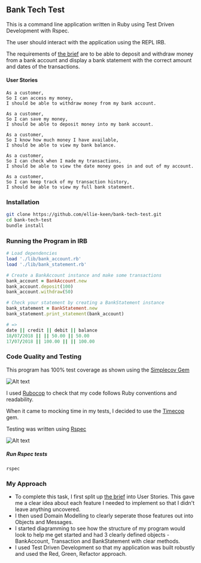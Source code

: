 ## Bank Tech Test

This is a command line application written in Ruby using Test Driven Development with Rspec. 

The user should interact with the application using the REPL IRB. 

The requirements of [the brief](https://github.com/makersacademy/course/blob/master/individual_challenges/bank_tech_test.md) are to be able to deposit and withdraw money from a bank account and display a bank statement with the correct amount and dates of the transactions.

#### User Stories

```
As a customer,
So I can access my money,
I should be able to withdraw money from my bank account.

As a customer,
So I can save my money,
I should be able to deposit money into my bank account.

As a customer,
So I know how much money I have available,
I should be able to view my bank balance.

As a customer,
So I can check when I made my transactions,
I should be able to view the date money goes in and out of my account.

As a customer,
So I can keep track of my transaction history,
I should be able to view my full bank statement.
```



### Installation

```bash
git clone https://github.com/ellie-keen/bank-tech-test.git
cd bank-tech-test
bundle install
```



### Running the Program in IRB

```ruby
# Load dependencies
load './lib/bank_account.rb'
load './lib/bank_statement.rb'

# Create a BankAccount instance and make some transactions
bank_account = BankAccount.new
bank_account.deposit(100)
bank_account.withdraw(50)

# Check your statement by creating a BankStatement instance
bank_statement = BankStatement.new
bank_statement.print_statement(bank_account)

# =>
date || credit || debit || balance
18/07/2018 || || 50.00 || 50.00
17/07/2018 || 100.00 || || 100.00
```



### Code Quality and Testing

This program has 100% test coverage as shown using the [Simplecov Gem](https://rubygems.org/gems/simplecov/)

![Alt text](https://github.com/ellie-keen/bank-tech-test/blob/master/public/coverage.png "coverage")

I used [Rubocop](https://rubygems.org/gems/rubocop/) to check that my code follows Ruby conventions and readability.

When it came to mocking time in my tests, I decided to use the [Timecop](https://rubygems.org/gems/timecop/) gem.

Testing was written using  [Rspec](https://rubygems.org/gems/rspec/)

![Alt text](https://github.com/ellie-keen/bank-tech-test/blob/master/public/rspec.png "rspec")

##### Run Rspec tests

```
rspec
```

### My Approach

* To complete this task, I first split up [the brief](https://github.com/makersacademy/course/blob/master/individual_challenges/bank_tech_test.md) into User Stories. This gave me a clear idea about each feature I needed to implement so that I didn't leave anything uncovered. 
* I then used Domain Modelling to clearly seperate those features out into Objects and Messages.
*  I started diagramming to see how the structure of my program would look to help me get started and had 3 clearly defined objects - BankAccount, Transaction and BankStatement with clear methods. 
* I used Test Driven Development so that my application was built robustly and used the Red, Green, Refactor approach.  